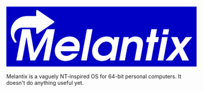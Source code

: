 ![Melantix Logo](docs/melantix_flat.svg)

Melantix is a vaguely NT-inspired OS for 64-bit personal computers. It doesn't
do anything useful yet.


